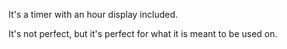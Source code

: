 It's a timer with an hour display included.

It's not perfect, but it's perfect for what it is meant to be used on.
